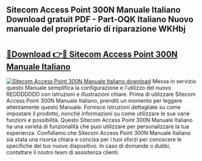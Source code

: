 ## Sitecom Access Point 300N Manuale Italiano Download gratuit PDF - Part-OQK Italiano Nuovo manuale del proprietario di riparazione WKHbj

# <h2><a href="http://dfgodk8.blite.top/?on=Sitecom+Access+Point+300N+Manuale+Italiano">🔗Download 👉🔴 Sitecom Access Point 300N Manuale Italiano</a></h2>

[![Sitecom Access Point 300N Manuale Italiano download](https://i.imgur.com/lujVjoI.png)](http://dfgodk8.blite.top/?on=Sitecom+Access+Point+300N+Manuale+Italiano)
Messa in servizio questo Manuale semplifica la configurazione e l'utilizzo del nuovo REDDDDDDD con istruzioni e illustrazioni chiare. Prima di utilizzare Sitecom Access Point 300N Manuale Italiano, prenditi un momento per leggere attentamente questo Manuale. Fornisce istruzioni dettagliate su come impostare il prodotto, nonché informazioni su come utilizzare le sue varie funzioni e possibilità. Questo Sitecom Access Point 300N Manuale Italiano ha una varietà di funzionalità che puoi utilizzare per personalizzare la tua esperienza. Confidiamo che Sitecom Access Point 300N Manuale Italiano sia stata una risorsa chiara e concisa per i tuoi sforzi per conoscere le specifiche del tuo nuovo dispositivo. In caso di domande o dubbi, contattare il nostro team di assistenza clienti.
